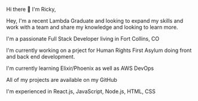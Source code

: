 Hi there 👋 I'm Ricky,

Hey, I'm a recent Lambda Graduate and looking to expand my skills and work with a team and share my knowledge and looking to learn more.

I'm a passionate Full Stack Developer living in Fort Collins, CO

I'm currently working on a prject for Human Rights First Asylum doing front and back end development.

I'm currently learning Elixir/Phoenix as well as AWS DevOps

All of my projects are available on my GitHub

I'm experienced in React.js, JavaScript, Node.js, HTML, CSS

<!--
**RickyKlusmeier/RickyKlusmeier** is a ✨ _special_ ✨ repository because its `README.md` (this file) appears on your GitHub profile.

Here are some ideas to get you started:

- 🔭 I’m currently working on ...
- 🌱 I’m currently learning ...
- 👯 I’m looking to collaborate on ...
- 🤔 I’m looking for help with ...
- 💬 Ask me about ...
- 📫 How to reach me: ...
- 😄 Pronouns: ...
- ⚡ Fun fact: ...
-->
